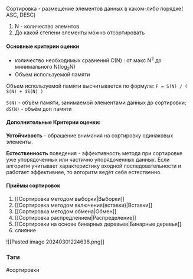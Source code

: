 
Сортировка - размещение элементов данных в каком-либо порядке( ASC, DESC)

1. N - количество элемнтов
2. До какой степени элементы можно отсортировать


#### Основные критерии оценки
- количество необходимых сравнений С(N) : от макс N<sup>2</sup> до  минимального N(log<sub>2</sub>N) 
- Объем используемой памяти


Объем используемой памяти высчитывается по формуле:
`F = S(N) / ( S(N) + dS(N) )`

`S(N)` - объём памяти, занимаемой элементами данных до сортировки;
`dS(N)` - объём доп памяти

   
#### Дополнительные Критерии оценки:

**Устойчивость** - обращение внимания на сортировку одинаковых элементы.

**Естественность**   поведения - эффективность метода при сортировке уже упорядоченных или частично упорядоченных данных.  Если алгоритм учитывает характеристику входной последовательности и работает эффективнее, то алгоритм ведёт себя естественно.



#### Приёмы сортировок

1. [[Сортировка методом выборки|Выборки]]
2. [[Сортировка методом включения(вставки)|Вставки]]
3. [[Сортировка методом обмена|Обмен]]
4. [[Сортировка распредлением|Распределение]]
5. [[Сортировки на основе бинарных деревьев|Бинарные деревья]]
6. слияние

![[Pasted image 20240301224638.png]]





### Тэги

#сортировки
